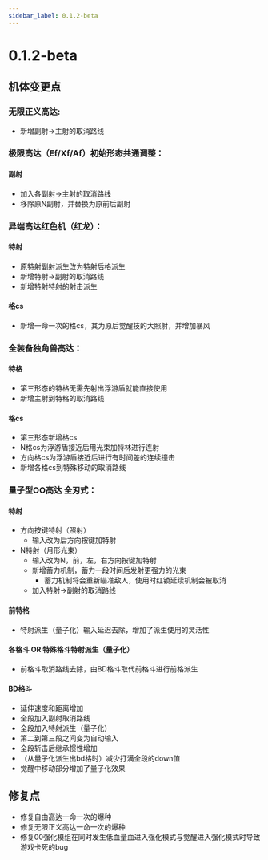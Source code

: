 ```yaml
---
sidebar_label: 0.1.2-beta
---
```


# 0.1.2-beta

## 机体变更点

### 无限正义高达:
- 新增副射→主射的取消路线

### 极限高达（Ef/Xf/Af）初始形态共通调整：
#### 副射
  - 加入各副射→主射的取消路线
  - 移除原N副射，并替换为原前后副射

### 异端高达红色机（红龙）：
#### 特射
  - 原特射副射派生改为特射后格派生
  - 新增特射→副射的取消路线
  - 新增特射特射的射击派生
#### 格cs
  - 新增一命一次的格cs，其为原后觉醒技的大照射，并增加暴风

### 全装备独角兽高达：
#### 特格
  - 第三形态的特格无需先射出浮游盾就能直接使用
  - 新增主射到特格的取消路线
#### 格cs
  - 第三形态新增格cs
  - N格cs为浮游盾接近后用光束加特林进行连射
  - 方向格cs为浮游盾接近后进行有时间差的连续撞击
  - 新增各格cs到特殊移动的取消路线

### 量子型OO高达 全刃式：
#### 特射
- 方向按键特射（照射）
  - 输入改为后方向按键加特射
- N特射（月形光束）
  - 输入改为N，前，左，右方向按键加特射
  - 新增蓄力机制，蓄力一段时间后发射更强力的光束
    - 蓄力机制将会重新瞄准敌人，使用时红锁延续机制会被取消
  - 加入特射→副射的取消路线
#### 前特格
  - 特射派生（量子化）输入延迟去除，增加了派生使用的灵活性
#### 各格斗 OR 特殊格斗特射派生（量子化）
  - 前格斗取消路线去除，由BD格斗取代前格斗进行前格派生
#### BD格斗
  - 延伸速度和距离增加
  - 全段加入副射取消路线
  - 全段加入特射派生（量子化）
  - 第二到第三段之间变为自动输入
  - 全段斩击后继承惯性增加
  - （从量子化派生出bd格时）减少打满全段的down值
  - 觉醒中移动部分增加了量子化效果

## 修复点

- 修复自由高达一命一次的爆种
- 修复无限正义高达一命一次的爆种
- 修复00强化模组在同时发生低血量血进入强化模式与觉醒进入强化模式时导致游戏卡死的bug
